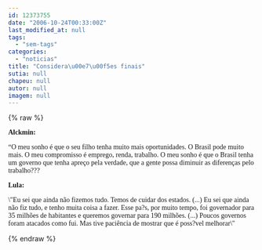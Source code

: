 ```yaml
---
id: 12373755
date: "2006-10-24T00:33:00Z"
last_modified_at: null
tags:
  - "sem-tags"
categories:
  - "noticias"
title: "Considera\u00e7\u00f5es finais"
sutia: null
chapeu: null
autor: null
imagem: null
---
```

{% raw %}
<p><P><FONT face=Verdana><STRONG>Alckmin:</STRONG></FONT></P></p>
<p><P><FONT face=Verdana>“O meu sonho é que o seu filho tenha muito mais oportunidades. O Brasil pode muito mais. O meu compromisso é emprego, renda, trabalho. O meu sonho é que o Brasil tenha um governo que tenha apreço pela verdade, que a gente possa diminuir as diferenças pelo trabalho???</FONT></P></p>
<p><P><FONT face=Verdana><STRONG>Lula:</STRONG></FONT></P></p>
<p><P><FONT face=Verdana>\"Eu sei que ainda não fizemos tudo. Temos de cuidar dos estados. (...) Eu sei que ainda não fiz tudo, e tenho muita coisa a fazer. Esse pa?s, por muito tempo, foi governador para 35 milhões de habitantes e queremos governar para 190 milhões. (...) Poucos governos foram atacados como fui. Mas tive paciência de mostrar que é poss?vel melhorar\"</FONT></P> </p>
{% endraw %}